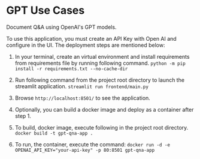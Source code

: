 # GPT Use Cases
Document Q&A using OpenAI's GPT models. 

To use this application, you must create an API Key with Open AI and configure in the UI. The deployment steps are mentioned below:

1. In your terminal, create an virtual environment and install requirements from requirements file by running following command.
   `python -m pip install -r requirements.txt --no-cache-dir`

2. Run following command from the project root directory to launch the streamlit application.
   `streamlit run frontend/main.py`

3. Browse `http://localhost:8501/` to see the application.

4. Optionally, you can build a docker image and deploy as a container after step 1.

5. To build, docker image, execute following in the project root directory.
    `docker build -t gpt-qna-app .`
    
6. To run, the container, execute the command: `docker run -d -e OPENAI_API_KEY="your-api-key" -p 80:8501 gpt-qna-app`

